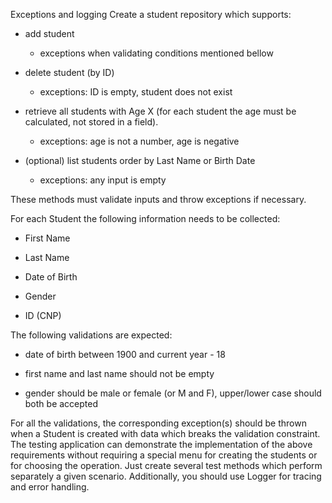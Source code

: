 Exceptions and logging
Create a student repository which supports:

- add student

    * exceptions when validating conditions mentioned bellow

- delete student (by ID)

    * exceptions: ID is empty, student does not exist

- retrieve all students with Age X (for each student the age must be calculated, not stored in a field).

    * exceptions: age is not a number, age is negative

- (optional) list students order by Last Name or Birth Date

    * exceptions: any input is empty

These methods must validate inputs and throw exceptions if necessary.

For each Student the following information needs to be collected:

- First Name

- Last Name

- Date of Birth

- Gender

- ID (CNP)


The following validations are expected:

- date of birth between 1900 and current year - 18

- first name and last name should not be empty

- gender should be male or female (or M and F), upper/lower case should both be accepted


For all the validations, the corresponding exception(s) should be thrown when a Student is created with data which breaks the validation constraint.
The testing application can demonstrate the implementation of the above requirements without requiring a special menu for creating the students or for choosing the operation. Just create several test methods which perform separately a given scenario.
Additionally, you should use Logger for tracing and error handling.